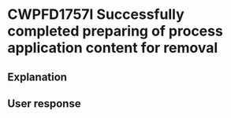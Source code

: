 # CWPFD1757I Successfully completed preparing of process application content for removal

## Explanation

## User response